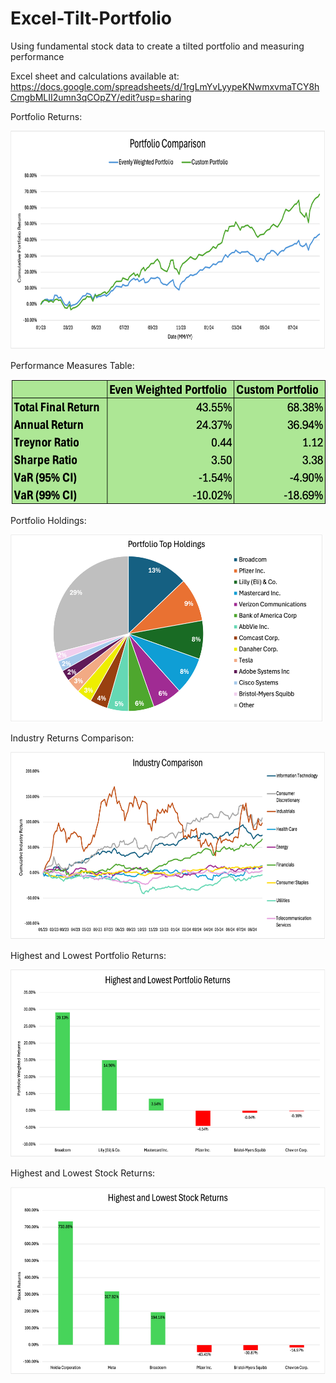 # Excel-Tilt-Portfolio
Using fundamental stock data to create a tilted portfolio and measuring performance

Excel sheet and calculations available at: https://docs.google.com/spreadsheets/d/1rgLmYvLyypeKNwmxvmaTCY8hCmgbMLII2umn3qCOpZY/edit?usp=sharing

Portfolio Returns:

<img src="Portfolio Returns.png" alt="alt text" width="700" height="350">

Performance Measures Table:

<img src="Performance Measures Table.png" alt="alt text" width="600" height="200">

Portfolio Holdings:

<img src="Portfolio Holdings.png" alt="alt text" width="500" height="300">

Industry Returns Comparison:

<img src="Industry Returns.png" alt="alt text" width="600" height="300">

Highest and Lowest Portfolio Returns:

<img src="High Low Port Returns.png" alt="alt text" width="600" height="300">

Highest and Lowest Stock Returns:

<img src="High Low Stock Returns.png" alt="alt text" width="600" height="300">
